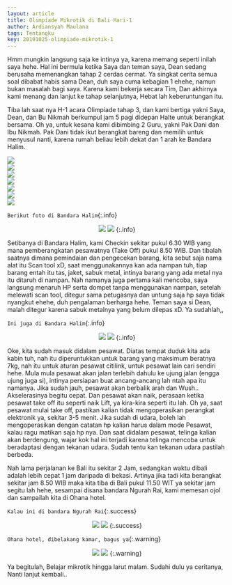 ```yaml
---
layout: article
title: Olimpiade Mikrotik di Bali Hari-1
author: Ardiansyah Maulana
tags: Tentangku
key: 20191025-olimpiade-mikrotik-1
---
```


Hmm mungkin langsung saja ke intinya ya, karena memang seperti inilah saya hehe. Hal ini bermula ketika Saya dan teman saya, Dean sedang berusaha memenangkan tahap 2 cerdas cermat. Ya singkat cerita semua soal dibabat habis sama Dean, duh saya cuma kebagian 1 ehehe, namun bukan masalah bagi saya. Karena kami bekerja secara Tim, Dan akhirnya kami menang dan lanjut ke tahap selanjutnya, Hebat lah keberuntungan itu.

Tiba lah saat nya H-1 acara Olimpiade tahap 3, dan kami bertiga yakni Saya, Dean, dan Bu Nikmah berkumpul jam 5 pagi didepan Halte untuk berangkat bersama. Oh ya, untuk kesana kami dibimbing 2 Guru, yakni Pak Dani dan Ibu Nikmah. Pak Dani tidak ikut berangkat bareng dan memilih untuk menyusul nanti, karena rumah beliau lebih dekat dan 1 arah ke Bandara Halim.

<div class="swiper my-3 swiper-demo swiper-demo--image swiper-demo--3">
  <div class="swiper__wrapper">
    <div class="swiper__slide"><img class="lightbox-ignore" src="/image/Olimpiade Mikrotik Hari 1/IMG_20191022_054017.jpg"/></div>
    <div class="swiper__slide"><img class="lightbox-ignore" src="/image/Olimpiade Mikrotik Hari 1/IMG_20191022_054023.jpg"/></div>
    <div class="swiper__slide"><img class="lightbox-ignore" src="/image/Olimpiade Mikrotik Hari 1/IMG_20191022_054017.jpg"/></div>
    <div class="swiper__slide"><img class="lightbox-ignore" src="/image/Olimpiade Mikrotik Hari 1/IMG_20191022_054023.jpg"/></div>
    <div class="swiper__slide"><img class="lightbox-ignore" src="/image/Olimpiade Mikrotik Hari 1/IMG_20191022_054017.jpg"/></div>
    <div class="swiper__slide"><img class="lightbox-ignore" src="/image/Olimpiade Mikrotik Hari 1/IMG_20191022_054023.jpg"/></div>
    <div class="swiper__slide"><img class="lightbox-ignore" src="/image/Olimpiade Mikrotik Hari 1/IMG_20191022_054017.jpg"/></div>
  </div>
  <div class="swiper__button swiper__button--prev fas fa-chevron-left"></div>
  <div class="swiper__button swiper__button--next fas fa-chevron-right"></div>
</div>

`Berikut foto di Bandara Halim`{:.info}
<div align="center" markdown="1">
<img class="image image--md" src="/image/Olimpiade Mikrotik Hari 1/IMG_20191022_054017.jpg"/>
<img class="image image--md" src="/image/Olimpiade Mikrotik Hari 1/IMG_20191022_054023.jpg"/>
{:.info}
</div>

Setibanya di Bandara Halim, kami Checkin sekitar pukul 6.30 WIB yang mana pemberangkatan pesawatnya (Take Off) pukul 8.50 WIB. Dan tibalah saatnya dimana pemindaian dan pengecekan barang, kita sebut saja nama alat itu Scan tool xD, saat menggunakannya kan ada nampan tuh, tiap barang entah itu tas, jaket, sabuk metal, intinya barang yang ada metal nya itu ditaruh di nampan. Nah namanya juga pertama kali mencoba, saya langsung menaruh HP serta dompet tanpa menggunakan nampan, setelah melewati scan tool, ditegur sama petugasnya dan untung saja hp saya tidak nyangkut ehehe, duh pengalaman berharga hehe. Teman saya si Dean, malah ditegur karena sabuk metalnya yang belum dilepas xD. Ya sudahlah,,

`Ini juga di Bandara Halim`{:.info}
<div align="center" markdown="1">
<img class="image image--md" src="/image/Olimpiade Mikrotik Hari 1/IMG_20191022_065946.jpg"/>
<img class="image image--md" src="/image/Olimpiade Mikrotik Hari 1/IMG_20191022_075706.jpg"/>
{:.info}
</div>

Oke, kita sudah masuk didalam pesawat. Diatas tempat duduk kita ada kabin tuh, nah itu diperuntukkan untuk barang yang maksimum beratnya 7kg, nah itu untuk aturan pesawat citilink, untuk pesawat lain cari sendiri hehe. Mula mula pesawat akan jalan terlebih dahulu ke ujung jalan (engga ujung juga si), intinya persiapan buat ancang-ancang lah ntah apa itu namanya. Jika sudah jauh, pesawat akan berbalik arah dan Wush.. Akselerasinya begitu cepat. Dan pesawat akan naik, perasaan ketika pesawat take off itu seperti naik Lift, ya kira-kira seperti itu lah. Oh ya, saat pesawat mulai take off, pastikan kalian tidak mengoperasikan perangkat elektronik ya, sekitar 3-5 menit. Jika sudah di udara, boleh lah mengoperasikan dengan catatan hp kalian harus dalam mode Pesawat, kalau ragu matikan saja hp nya. Dan saat didalam pesawat, telinga kalian akan berdengung, wajar kok hal ini terjadi karena telinga mencoba untuk beradaptasi dengan tekanan udara. Sudah tentu kan tekanan udara pastilah berbeda.

Nah lama perjalanan ke Bali itu sekitar 2 Jam, sedangkan waktu dibali adalah lebih cepat 1 jam daripada di bekasi. Artinya jika tadi kita berangkat sekitar jam 8.50 WIB maka kita tiba di Bali pukul 11.50 WIT ya sekitar jam segitu lah hehe, sesampai disana bandara Ngurah Rai, kami memesan ojol dan sampailah kita di Ohana hotel.

`Kalau ini di bandara Ngurah Rai`{:.success}
<div align="center" markdown="1">
<img class="image image--md" src="/image/Olimpiade Mikrotik Hari 1/IMG_20191022_113616.jpg"/>
<img class="image image--md" src="/image/Olimpiade Mikrotik Hari 1/IMG_20191022_115002.jpg"/>
{:.success}
</div>

`Ohana hotel, dibelakang kamar, bagus ya`{:.warning}
<div align="center" markdown="1">
<img class="image image--md" src="/image/Olimpiade Mikrotik Hari 1/IMG_20191022_122835.jpg"/>
<img class="image image--md" src="/image/Olimpiade Mikrotik Hari 1/IMG_20191022_172529.jpg"/>
{:.warning}
</div>

Ya begitulah, Belajar mikrotik hingga larut malam. Sudahi dulu ya ceritanya, Nanti lanjut kembali..
